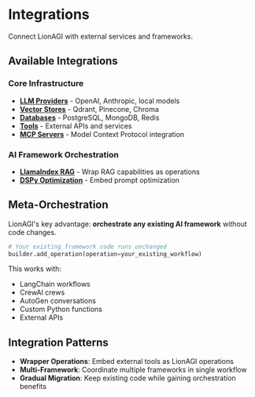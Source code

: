 # Integrations

Connect LionAGI with external services and frameworks.

## Available Integrations

### **Core Infrastructure**

- **[LLM Providers](llm-providers.md)** - OpenAI, Anthropic, local models
- **[Vector Stores](vector-stores.md)** - Qdrant, Pinecone, Chroma
- **[Databases](databases.md)** - PostgreSQL, MongoDB, Redis
- **[Tools](tools.md)** - External APIs and services
- **[MCP Servers](mcp-servers.md)** - Model Context Protocol integration

### **AI Framework Orchestration**

- **[LlamaIndex RAG](llamaindex-rag.md)** - Wrap RAG capabilities as operations
- **[DSPy Optimization](dspy-optimization.md)** - Embed prompt optimization

## Meta-Orchestration

LionAGI's key advantage: **orchestrate any existing AI framework** without code
changes.

```python
# Your existing framework code runs unchanged
builder.add_operation(operation=your_existing_workflow)
```

This works with:

- LangChain workflows
- CrewAI crews
- AutoGen conversations
- Custom Python functions
- External APIs

## Integration Patterns

- **Wrapper Operations**: Embed external tools as LionAGI operations
- **Multi-Framework**: Coordinate multiple frameworks in single workflow
- **Gradual Migration**: Keep existing code while gaining orchestration benefits
